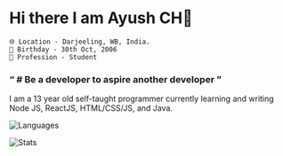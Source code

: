 # Hi there I am Ayush CH👋

	🌐 Location - Darjeeling, WB, India.
	🎂 Birthday - 30th Oct, 2006
	👤 Profession - Student
	
### &ldquo; # Be a developer to aspire another developer &rdquo;

I am a 13 year old self-taught programmer currently learning and writing Node JS, ReactJS, HTML/CSS/JS, and Java.

![Languages](https://github-readme-stats.vercel.app/api/top-langs/?username=itsayushch&theme=calm&layout=compact)

![Stats](https://github-readme-stats.vercel.app/api?username=itsayushch&theme=calm&layout=compact&count_private=true)


